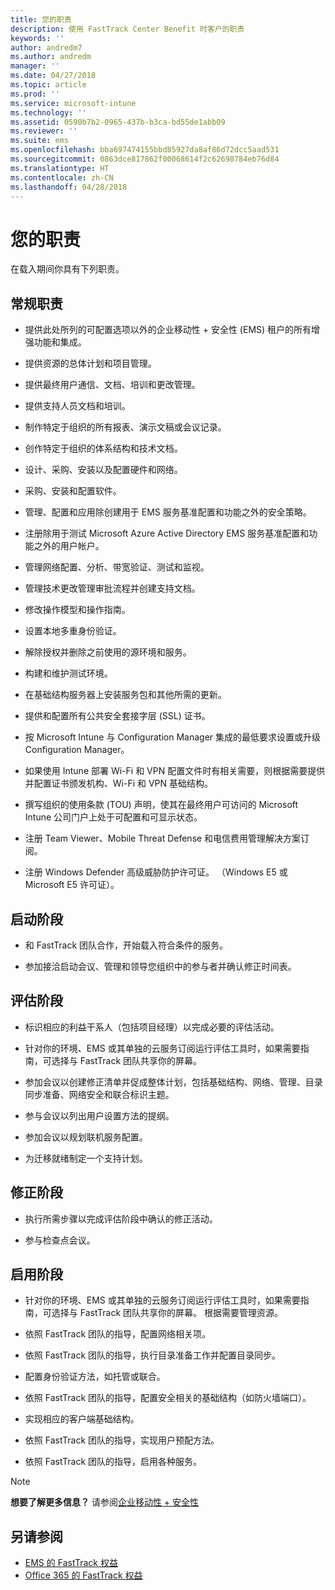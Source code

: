 ```yaml
---
title: 您的职责
description: 使用 FastTrack Center Benefit 时客户的职责
keywords: ''
author: andredm7
ms.author: andredm
manager: ''
ms.date: 04/27/2018
ms.topic: article
ms.prod: ''
ms.service: microsoft-intune
ms.technology: ''
ms.assetid: 0590b7b2-0965-437b-b3ca-bd55de1abb09
ms.reviewer: ''
ms.suite: ems
ms.openlocfilehash: bba697474155bbd85927da8af86d72dcc5aad531
ms.sourcegitcommit: 0863dce817862f00068614f2c62698784eb76d84
ms.translationtype: HT
ms.contentlocale: zh-CN
ms.lasthandoff: 04/28/2018
---
```

# <a name="your-responsibilities"></a>您的职责

在载入期间你具有下列职责。

## <a name="general-responsibilities"></a>常规职责

-   提供此处所列的可配置选项以外的企业移动性 + 安全性 (EMS) 租户的所有增强功能和集成。

-   提供资源的总体计划和项目管理。

-   提供最终用户通信、文档、培训和更改管理。

-   提供支持人员文档和培训。

-   制作特定于组织的所有报表、演示文稿或会议记录。

-   创作特定于组织的体系结构和技术文档。

-   设计、采购、安装以及配置硬件和网络。

-   采购、安装和配置软件。

-   管理、配置和应用除创建用于 EMS 服务基准配置和功能之外的安全策略。

-   注册除用于测试 Microsoft Azure Active Directory EMS 服务基准配置和功能之外的用户帐户。

-   管理网络配置、分析、带宽验证、测试和监视。

-   管理技术更改管理审批流程并创建支持文档。

-   修改操作模型和操作指南。

-   设置本地多重身份验证。

-   解除授权并删除之前使用的源环境和服务。

-   构建和维护测试环境。

-   在基础结构服务器上安装服务包和其他所需的更新。

-   提供和配置所有公共安全套接字层 (SSL) 证书。

-   按 Microsoft Intune 与 Configuration Manager 集成的最低要求设置或升级 Configuration Manager。

-   如果使用 Intune 部署 Wi-Fi 和 VPN 配置文件时有相关需要，则根据需要提供并配置证书颁发机构、Wi-Fi 和 VPN 基础结构。

-   撰写组织的使用条款 (TOU) 声明，使其在最终用户可访问的 Microsoft Intune 公司门户上处于可配置和可显示状态。

-   注册 Team Viewer、Mobile Threat Defense 和电信费用管理解决方案订阅。

-   注册 Windows Defender 高级威胁防护许可证。 （Windows E5 或 Microsoft E5 许可证）。

## <a name="initiate-phase"></a>启动阶段

-   和 FastTrack 团队合作，开始载入符合条件的服务。

-   参加接洽启动会议、管理和领导您组织中的参与者并确认修正时间表。

## <a name="assess-phase"></a>评估阶段

-   标识相应的利益干系人（包括项目经理）以完成必要的评估活动。

-   针对你的环境、EMS 或其单独的云服务订阅运行评估工具时，如果需要指南，可选择与 FastTrack 团队共享你的屏幕。

-   参加会议以创建修正清单并促成整体计划，包括基础结构、网络、管理、目录同步准备、网络安全和联合标识主题。

-   参与会议以列出用户设置方法的提纲。

-   参加会议以规划联机服务配置。

-   为迁移就绪制定一个支持计划。

## <a name="remediate-phase"></a>修正阶段

-   执行所需步骤以完成评估阶段中确认的修正活动。

-   参与检查点会议。

## <a name="enable-phase"></a>启用阶段

-   针对你的环境、EMS 或其单独的云服务订阅运行评估工具时，如果需要指南，可选择与 FastTrack 团队共享你的屏幕。 根据需要管理资源。

-   依照 FastTrack 团队的指导，配置网络相关项。

-   依照 FastTrack 团队的指导，执行目录准备工作并配置目录同步。

-   配置身份验证方法，如托管或联合。 

-   依照 FastTrack 团队的指导，配置安全相关的基础结构（如防火墙端口）。

-   实现相应的客户端基础结构。

-   依照 FastTrack 团队的指导，实现用户预配方法。

-   依照 FastTrack 团队的指导，启用各种服务。

> [!NOTE]
> **想要了解更多信息？** 请参阅[企业移动性 + 安全性](https://www.microsoft.com/en-us/cloud-platform/enterprise-mobility)

## <a name="see-also"></a>另请参阅

- [EMS 的 FastTrack 权益](fasttrack-center-benefit-for-enterprise-mobility-suite-ems.md)
- [Office 365 的 FastTrack 权益](https://technet.microsoft.com/library/office-365-onboarding-benefit.aspx)


